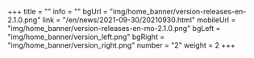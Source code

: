 +++
title = ""
info = ""
bgUrl = "img/home_banner/version-releases-en-2.1.0.png"
link = "/en/news/2021-09-30/20210930.html"
mobileUrl = "img/home_banner/version-releases-en-mo-2.1.0.png"
bgLeft = "img/home_banner/version_left.png"
bgRight = "img/home_banner/version_right.png"
number = "2"
weight =  2
+++
